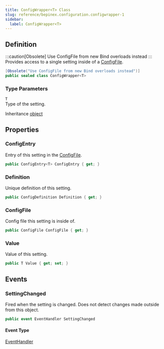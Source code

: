 ```yaml
---
title: ConfigWrapper<T> Class
slug: reference/bepinex.configuration.configwrapper-1
sidebar:
  label: ConfigWrapper<T>
---
```

## Definition

:::caution[Obsolete]
Use ConfigFile from new Bind overloads instead
:::
Provides access to a single setting inside of a [ConfigFile](../bepinex.configuration.configfile/).

```csharp title="C#"
[Obsolete("Use ConfigFile from new Bind overloads instead")]
public sealed class ConfigWrapper<T>
```

### Type Parameters

`T`  
Type of the setting.

Inheritance [object](https://learn.microsoft.com/dotnet/api/system.object/)

## Properties

### ConfigEntry

Entry of this setting in the [ConfigFile](../bepinex.configuration.configfile/).

```csharp title="C#"
public ConfigEntry<T> ConfigEntry { get; }
```

### Definition

Unique definition of this setting.

```csharp title="C#"
public ConfigDefinition Definition { get; }
```

### ConfigFile

Config file this setting is inside of.

```csharp title="C#"
public ConfigFile ConfigFile { get; }
```

### Value

Value of this setting.

```csharp title="C#"
public T Value { get; set; }
```

## Events

### SettingChanged

Fired when the setting is changed. Does not detect changes made outside from this object.

```csharp title="C#"
public event EventHandler SettingChanged
```

#### Event Type

[EventHandler](https://learn.microsoft.com/dotnet/api/system.eventhandler/)